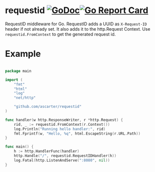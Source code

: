 # requestid [![GoDoc](https://godoc.org/github.com/ascarter/requestid?status.svg)](http://godoc.org/github.com/ascarter/requestid)[![Go Report Card](https://goreportcard.com/badge/github.com/ascarter/requestid)](https://goreportcard.com/report/github.com/ascarter/requestid)

RequestID middleware for Go. RequestID adds a UUID as `X-Request-ID` header if not already set. It also adds it to the http.Request Context. Use `requestid.FromContext` to get the generated request id.

# Example

```go

package main

import (
	"fmt"
	"html"
	"log"
	"net/http"

	"github.com/ascarter/requestid"
)

func handler(w http.ResponseWriter, r *http.Request) {
	rid, _ := requestid.FromContext(r.Context())
	log.Println("Running hello handler:", rid)
	fmt.Fprintf(w, "Hello, %q", html.EscapeString(r.URL.Path))
}

func main() {
	h := http.HandlerFunc(handler)
	http.Handle("/", requestid.RequestIDHandler(h))
	log.Fatal(http.ListenAndServe(":8080", nil))
}

```
